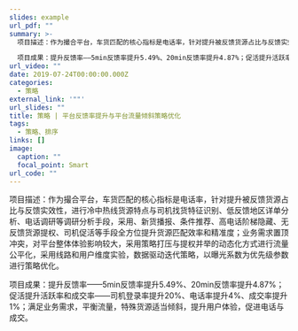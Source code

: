 ```yaml
---
slides: example
url_pdf: ""
summary: >-
  项目描述：作为撮合平台，车货匹配的核心指标是电话率，针对提升被反馈货源占比与反馈实效性，进行冷中热线货源特点与司机找货特征识别、低反馈地区详单分析、电话调研等调研分析手段，采用、新货播报、条件推荐、高电话阶梯隐藏、无反馈货源提权、司机促活等手段全方位提升货源匹配效率和精准度；业务需求置顶冲突，对平台整体体验影响较大，采用策略打压与提权并举的动态化方式进行流量公平化，采用线路和用户维度实验，数据驱动迭代策略，以曝光系数为优先级参数进行策略优化。

  项目成果：提升反馈率——5min反馈率提升5.49%、20min反馈率提升4.87%；促活提升活跃率和成交率——司机登录率提升20%、电话率提升4%、成交率提升1%；满足业务需求，平衡流量，特殊货源适当倾斜，提升用户体验，促进电话与成交。
url_video: ""
date: 2019-07-24T00:00:00.000Z
categories:
  - 策略
external_link: '""'
url_slides: ""
title: 策略 | 平台反馈率提升与平台流量倾斜策略优化
tags:
  - 策略、排序
links: []
image:
  caption: ""
  focal_point: Smart
url_code: ""
---
```

项目描述：作为撮合平台，车货匹配的核心指标是电话率，针对提升被反馈货源占比与反馈实效性，进行冷中热线货源特点与司机找货特征识别、低反馈地区详单分析、电话调研等调研分析手段，采用、新货播报、条件推荐、高电话阶梯隐藏、无反馈货源提权、司机促活等手段全方位提升货源匹配效率和精准度；业务需求置顶冲突，对平台整体体验影响较大，采用策略打压与提权并举的动态化方式进行流量公平化，采用线路和用户维度实验，数据驱动迭代策略，以曝光系数为优先级参数进行策略优化。

项目成果：提升反馈率——5min反馈率提升5.49%、20min反馈率提升4.87%；促活提升活跃率和成交率——司机登录率提升20%、电话率提升4%、成交率提升1%；满足业务需求，平衡流量，特殊货源适当倾斜，提升用户体验，促进电话与成交。